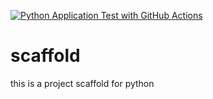 [![Python Application Test with GitHub Actions](https://github.com/Juanesgil4/scaffold/actions/workflows/main.yml/badge.svg)](https://github.com/Juanesgil4/scaffold/actions/workflows/main.yml)

# scaffold
this is a project scaffold for python
